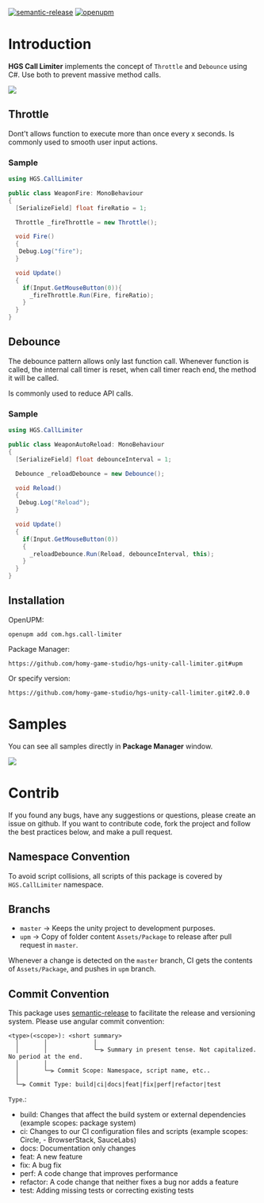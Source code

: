 [![semantic-release](https://img.shields.io/badge/%20%20%F0%9F%93%A6%F0%9F%9A%80-semantic--release-e10079.svg)](https://github.com/semantic-release/semantic-release)
[![openupm](https://img.shields.io/npm/v/com.hgs.call-limiter?label=openupm&registry_uri=https://package.openupm.com)](https://openupm.com/packages/com.hgs.call-limiter/)

# Introduction

**HGS Call Limiter** implements the concept of `Throttle` and `Debounce` using C#. Use both to prevent massive method calls.

![](images/introduction.gif)

## Throttle

Dont't allows function to execute more than once every x seconds.
Is commonly used to smooth user input actions.

### Sample

```cs
using HGS.CallLimiter

public class WeaponFire: MonoBehaviour
{
  [SerializeField] float fireRatio = 1;

  Throttle _fireThrottle = new Throttle();

  void Fire()
  {
   Debug.Log("fire");
  }

  void Update()
  {
    if(Input.GetMouseButton(0)){
      _fireThrottle.Run(Fire, fireRatio);
    }
  }
}
```

## Debounce

The debounce pattern allows only last function call. Whenever function is called, the internal call timer is reset, when call timer reach end, the method it will be called.

Is commonly used to reduce API calls.

### Sample

```cs
using HGS.CallLimiter

public class WeaponAutoReload: MonoBehaviour
{
  [SerializeField] float debounceInterval = 1;

  Debounce _reloadDebounce = new Debounce();

  void Reload()
  {
   Debug.Log("Reload");
  }

  void Update()
  {
    if(Input.GetMouseButton(0))
    {
      _reloadDebounce.Run(Reload, debounceInterval, this);
    }
  }
}
```

## Installation

OpenUPM:

`openupm add com.hgs.call-limiter`

Package Manager:

`https://github.com/homy-game-studio/hgs-unity-call-limiter.git#upm`

Or specify version:

`https://github.com/homy-game-studio/hgs-unity-call-limiter.git#2.0.0`

# Samples

You can see all samples directly in **Package Manager** window.

![](images/sample.png)

# Contrib

If you found any bugs, have any suggestions or questions, please create an issue on github. If you want to contribute code, fork the project and follow the best practices below, and make a pull request.

## Namespace Convention

To avoid script collisions, all scripts of this package is covered by `HGS.CallLimiter` namespace.

## Branchs

- `master` -> Keeps the unity project to development purposes.
- `upm` -> Copy of folder content `Assets/Package` to release after pull request in `master`.

Whenever a change is detected on the `master` branch, CI gets the contents of `Assets/Package`, and pushes in `upm` branch.

## Commit Convention

This package uses [semantic-release](https://github.com/semantic-release/semantic-release) to facilitate the release and versioning system. Please use angular commit convention:

```
<type>(<scope>): <short summary>
  │       │             │
  │       │             └─⫸ Summary in present tense. Not capitalized. No period at the end.
  │       │
  │       └─⫸ Commit Scope: Namespace, script name, etc..
  │
  └─⫸ Commit Type: build|ci|docs|feat|fix|perf|refactor|test
```

`Type`.:

- build: Changes that affect the build system or external dependencies (example scopes: package system)
- ci: Changes to our CI configuration files and scripts (example scopes: Circle, - BrowserStack, SauceLabs)
- docs: Documentation only changes
- feat: A new feature
- fix: A bug fix
- perf: A code change that improves performance
- refactor: A code change that neither fixes a bug nor adds a feature
- test: Adding missing tests or correcting existing tests
